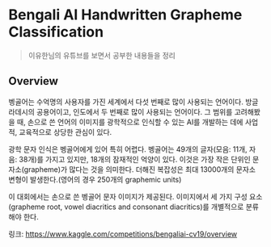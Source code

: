 # Bengali AI Handwritten Grapheme Classification
> 이유한님의 유튜브를 보면서 공부한 내용들을 정리

## Overview
벵골어는 수억명의 사용자를 가진 세계에서 다섯 번째로 많이 사용되는 언어이다. 방글라데시의 공용어이고, 인도에서 두 번째로 많이 사용되는 언어이다. 그 범위를 고려해봤을 때, 손으로 쓴 언어의 이미지를 광학적으로 인식할 수 있는 AI를 개발하는 데에 사업적, 교육적으로 상당한 관심이 있다.

광학 문자 인식은 벵골어에게 있어 특히 어렵다. 벵골어는 49개의 글자(모음: 11개, 자음: 38개)를 가지고 있지만, 18개의 잠재적인 억양이 있다. 이것은 가장 작은 단위인 문자소(grapheme)가 많다는 것을 의미한다. 더해진 복잡성은 최대 13000개의 문자소 변형이 발생한다.(영어의 경우 250개의 graphemic units)

이 대회에서는 손으로 쓴 벵골어 문자 이미지가 제공된다. 이미지에서 세 가지 구성 요소(grapheme root, vowel diacritics and consonant diacritics)를 개별적으로 분류해야 한다.

링크: https://www.kaggle.com/competitions/bengaliai-cv19/overview
